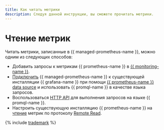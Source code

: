 ```yaml
---
title: Как читать метрики
description: Следуя данной инструкции, вы сможете прочитать метрики.
---
```


# Чтение метрик

Читать метрики, записанные в {{ managed-prometheus-name }}, можно одним из следующих способов:

* Добавить запросы к метрикам {{ prometheus-name }} в [{{ monitoring-name }}](monitoring.md).
* [Подключить](grafana.md) {{ managed-prometheus-name }} к существующей инсталляции {{ grafana-name }} при помощи [{{ prometheus-name }} data source](https://grafana.com/docs/grafana/latest/datasources/prometheus/) и использовать {{ promql-name }} в качестве языка запросов.
* Воспользоваться [HTTP API](https://prometheus.io/docs/prometheus/latest/querying/api/#expression-queries) для выполнения запросов на языке {{ promql-name }}.
* Настроить существующую инсталляцию {{ prometheus-name }} на [чтение](remote-read.md) метрик по протоколу [Remote Read](https://prometheus.io/docs/prometheus/latest/configuration/configuration/#remote_read).

{% include [trademark](../../../../_includes/monitoring/trademark.md) %}
